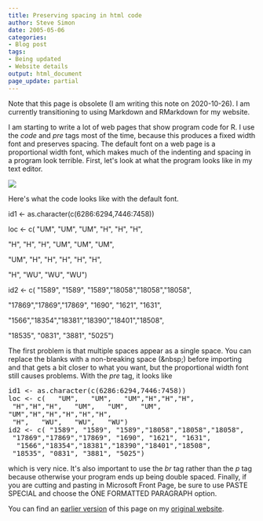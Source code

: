```yaml
---
title: Preserving spacing in html code
author: Steve Simon
date: 2005-05-06
categories:
- Blog post
tags:
- Being updated
- Website details
output: html_document
page_update: partial
---
```

Note that this page is obsolete (I am writing this note on 2020-10-26). I am currently transitioning to using Markdown and RMarkdown for my website.

I am starting to write a lot of web pages that show program code for
R. I use the *code* and *pre* tags most of the time, because this
produces a fixed width font and preserves spacing. The default font on
a web page is a proportional width font, which makes much of the
indenting and spacing in a program look terrible. First, let's look
at what the program looks like in my text editor.

![](http://www.pmean.com/weblog/images/PreservingSpaces1.gif)

Here's what the code looks like with the default font.

  id1 <- as.character(c(6286:6294,7446:7458))
  
loc <- c( "UM", "UM", "UM", "H", "H", "H",

"H", "H", "H", "UM", "UM", "UM",

"UM", "H", "H", "H", "H", "H",

"H", "WU", "WU", "WU")

id2 <- c( "1589", "1589", "1589","18058","18058","18058",

"17869","17869","17869", "1690", "1621", "1631",

"1566","18354","18381","18390","18401","18508",

"18535", "0831", "3881", "5025")

The first problem is that multiple spaces appear as a single space. You can replace the blanks with a non-breaking space (\&nbsp;) before importing and that gets a bit closer to what you want, but the proportional width font still causes problems. With the *pre* tag, it looks like

<pre>
id1 <- as.character(c(6286:6294,7446:7458))
loc <- c(   "UM",   "UM",   "UM","H","H","H",
 "H","H","H",   "UM",   "UM",   "UM",
"UM","H","H","H","H","H",
 "H",   "WU",   "WU",   "WU")
id2 <- c( "1589", "1589", "1589","18058","18058","18058",
 "17869","17869","17869", "1690", "1621", "1631",
  "1566","18354","18381","18390","18401","18508",
 "18535", "0831", "3881", "5025")
</pre>

which is very nice. It's also important to use the *br* tag rather than the *p* tag because otherwise your program ends up being double spaced. Finally, if you are cutting and pasting in Microsoft Front Page, be sure to use PASTE SPECIAL and choose the ONE FORMATTED PARAGRAPH option.

You can find an [earlier version][sim1] of this page on my [original website][sim2].


[sim1]: http://www.pmean.com/05/SpacingHtml.html
[sim2]: http://www.pmean.com/original_site.html
